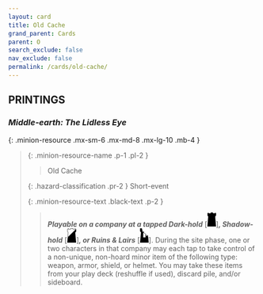 ```yaml
---
layout: card
title: Old Cache
grand_parent: Cards
parent: O
search_exclude: false
nav_exclude: false
permalink: /cards/old-cache/
---
```


## PRINTINGS


### _Middle-earth: The Lidless Eye_

{: .minion-resource .mx-sm-6 .mx-md-8 .mx-lg-10 .mb-4 }
> {: .minion-resource-name .p-1 .pl-2 }
> > <div class="hazard-mp"></div>
> > <div class="card-name">Old Cache</div>
>
> {: .hazard-classification .pr-2 }
> Short-event
>
> {: .minion-resource-text .black-text .p-2 }
> > ***Playable on a company at a tapped Dark-hold*** <nobr>[<img src="/assets/images/dark-hold.svg">]</nobr>***, Shadow-hold*** <nobr>[<img src="/assets/images/shadow-hold.svg">]</nobr>***, or Ruins & Lairs*** <nobr>[<img src="/assets/images/ruinlair.svg">]</nobr>. During the site phase, one or two characters in that company may each tap to take control of a non-unique, non-hoard minor item of the following type: weapon, armor, shield, or helmet. You may take these items from your play deck (reshuffle if used), discard pile, and/or sideboard. 
> 
